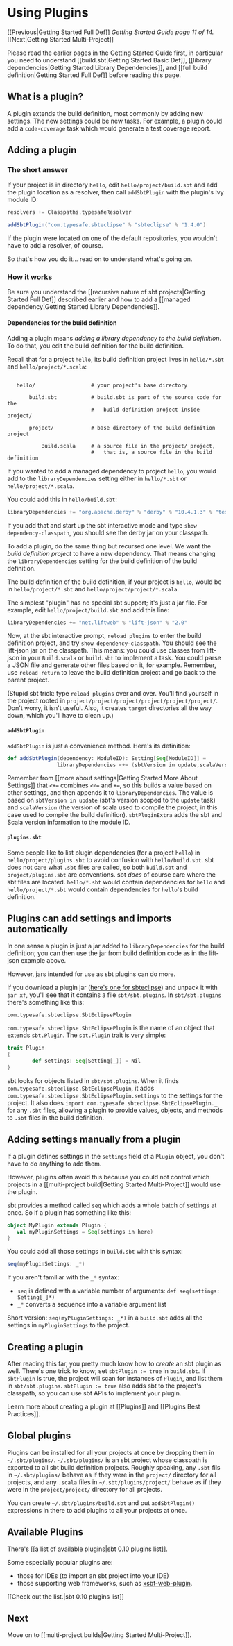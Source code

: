 # Using Plugins

[[Previous|Getting Started Full Def]] _Getting Started Guide page
11 of 14._ [[Next|Getting Started Multi-Project]]

Please read the earlier pages in the Getting Started Guide first,
in particular you need to understand
[[build.sbt|Getting Started Basic Def]],
[[library dependencies|Getting Started Library Dependencies]], and
[[full build definition|Getting Started Full Def]] before reading
this page.

## What is a plugin?

A plugin extends the build definition, most commonly by adding new
settings. The new settings could be new tasks. For example, a plugin could
add a `code-coverage` task which would generate a test coverage report.

## Adding a plugin

### The short answer

If your project is in directory `hello`, edit `hello/project/build.sbt` and
add the plugin location as a resolver, then call `addSbtPlugin` with the
plugin's Ivy module ID:

```scala
resolvers += Classpaths.typesafeResolver

addSbtPlugin("com.typesafe.sbteclipse" % "sbteclipse" % "1.4.0")
```

If the plugin were located on one of the default repositories, you wouldn't
have to add a resolver, of course.

So that's how you do it... read on to understand what's going on.

### How it works

Be sure you understand the
[[recursive nature of sbt projects|Getting Started Full Def]] described
earlier and how to add a [[managed dependency|Getting Started Library Dependencies]].

#### Dependencies for the build definition

Adding a plugin means _adding a library dependency to the build
definition_. To do that, you edit the build definition for the build
definition.

Recall that for a project `hello`, its build definition project lives in
`hello/*.sbt` and `hello/project/*.scala`:

```text

   hello/                  # your project's base directory

       build.sbt           # build.sbt is part of the source code for the
                           #   build definition project inside project/

       project/            # base directory of the build definition project

           Build.scala     # a source file in the project/ project,
                           #   that is, a source file in the build definition

```

If you wanted to add a managed dependency to project `hello`, you would add
to the `libraryDependencies` setting either in `hello/*.sbt` or
`hello/project/*.scala`.

You could add this in `hello/build.sbt`:

```scala
libraryDependencies += "org.apache.derby" % "derby" % "10.4.1.3" % "test"
```

If you add that and start up the sbt interactive mode and type `show
dependency-classpath`, you should see the derby jar on your classpath.

To add a plugin, do the same thing but recursed one level. We want the
_build definition project_ to have a new dependency. That means changing the
`libraryDependencies` setting for the build definition of the build
definition.

The build definition of the build definition, if your project is `hello`,
would be in `hello/project/*.sbt` and `hello/project/project/*.scala`.

The simplest "plugin" has no special sbt support; it's just a jar file.
For example, edit `hello/project/build.sbt` and add this line:

```scala
libraryDependencies += "net.liftweb" % "lift-json" % "2.0"
```

Now, at the sbt interactive prompt, `reload plugins` to enter the build
definition project, and try `show dependency-classpath`. You should see the
lift-json jar on the classpath. This means: you could use classes from
lift-json in your `Build.scala` or `build.sbt` to implement a task.  You
could parse a JSON file and generate other files based on it, for example.
Remember, use `reload return` to leave the build definition project and go
back to the parent project.

(Stupid sbt trick: type `reload plugins` over and over. You'll find yourself
in the project rooted in
`project/project/project/project/project/project/`. Don't worry, it isn't
useful. Also, it creates `target` directories all the way down, which you'll
have to clean up.)

#### `addSbtPlugin`

`addSbtPlugin` is just a convenience method. Here's its definition:

```scala
def addSbtPlugin(dependency: ModuleID): Setting[Seq[ModuleID]] =
                libraryDependencies <+= (sbtVersion in update,scalaVersion) { (sbtV, scalaV) => sbtPluginExtra(dependency, sbtV, scalaV) }
```

Remember from [[more about settings|Getting Started More About Settings]] that `<+=` combines `<<=` and `+=`, so
this builds a value based on other settings, and then appends it to
`libraryDependencies`. The value is based on `sbtVersion in update` (sbt's
version scoped to the `update` task) and `scalaVersion` (the version of
scala used to compile the project, in this case used to compile the build
definition). `sbtPluginExtra` adds the sbt and Scala version information to
the module ID.

#### `plugins.sbt`

Some people like to list plugin dependencies (for a project `hello`) in
`hello/project/plugins.sbt` to avoid confusion with `hello/build.sbt`.  sbt
does not care what `.sbt` files are called, so both `build.sbt` and
`project/plugins.sbt` are conventions. sbt _does_ of course care where
the sbt files are located. `hello/*.sbt` would contain dependencies for
`hello` and `hello/project/*.sbt` would contain dependencies for `hello`'s
build definition.

## Plugins can add settings and imports automatically

In one sense a plugin is just a jar added to `libraryDependencies` for the
build definition; you can then use the jar from build definition code as in
the lift-json example above.

However, jars intended for use as sbt plugins can do more.

If you download a plugin jar
([here's one for sbteclipse](http://repo.typesafe.com/typesafe/ivy-releases/com.typesafe.sbteclipse/sbteclipse/scala_2.9.1/sbt_0.11.0/1.4.0/jars/sbteclipse.jar))
and unpack it with `jar xf`, you'll see that it contains a file `sbt/sbt.plugins`. In `sbt/sbt.plugins`
there's something like this:

```text
com.typesafe.sbteclipse.SbtEclipsePlugin
```

`com.typesafe.sbteclipse.SbtEclipsePlugin` is the name of an object that
extends `sbt.Plugin`. The `sbt.Plugin` trait is very simple:

```scala
trait Plugin
{
        def settings: Seq[Setting[_]] = Nil
}
```

sbt looks for objects listed in `sbt/sbt.plugins`. When it finds
`com.typesafe.sbteclipse.SbtEclipsePlugin`, it adds
`com.typesafe.sbteclipse.SbtEclipsePlugin.settings` to the settings for the
project. It also does `import com.typesafe.sbteclipse.SbtEclipsePlugin._`
for any `.sbt` files, allowing a plugin to provide values, objects, and
methods to `.sbt` files in the build definition.

## Adding settings manually from a plugin

If a plugin defines settings in the `settings` field of a `Plugin` object,
you don't have to do anything to add them.

However, plugins often avoid this because you could not control which
projects in a [[multi-project build|Getting Started Multi-Project]] would use the plugin.

sbt provides a method called `seq` which adds a whole batch of settings at
once. So if a plugin has something like this:

```scala
object MyPlugin extends Plugin {
   val myPluginSettings = Seq(settings in here)
}
```

You could add all those settings in `build.sbt` with this syntax:

```scala
seq(myPluginSettings: _*)
```

If you aren't familiar with the `_*` syntax:

 - `seq` is defined with a variable number of arguments: `def seq(settings: Setting[_]*)`
 - `_*` converts a sequence into a variable argument list

Short version: `seq(myPluginSettings: _*)` in a `build.sbt` adds all the
settings in `myPluginSettings` to the project.

## Creating a plugin

After reading this far, you pretty much know how to _create_ an sbt plugin
as well. There's one trick to know; set `sbtPlugin := true` in `build.sbt`.
If `sbtPlugin` is true, the project will scan for instances of `Plugin`,
and list them in `sbt/sbt.plugins`. `sbtPlugin := true` also adds sbt to the
project's classpath, so you can use sbt APIs to implement your plugin.

Learn more about creating a plugin at [[Plugins]] and [[Plugins Best Practices]].

## Global plugins

Plugins can be installed for all your projects at once by dropping them in
`~/.sbt/plugins/`. `~/.sbt/plugins/` is an sbt project whose classpath is
exported to all sbt build definition projects. Roughly speaking, any `.sbt`
fils in `~/.sbt/plugins/` behave as if they were in the
`project/` directory for all projects, and any `.scala` files in
`~/.sbt/plugins/project/` behave as if they were in the `project/project/`
directory for all projects.

You can create `~/.sbt/plugins/build.sbt` and put `addSbtPlugin()`
expressions in there to add plugins to all your projects at once.

## Available Plugins

There's [[a list of available plugins|sbt 0.10 plugins list]].

Some especially popular plugins are:

 - those for IDEs (to import an sbt project into your IDE)
 - those supporting web frameworks, such as [xsbt-web-plugin](https://github.com/siasia/xsbt-web-plugin).

[[Check out the list.|sbt 0.10 plugins list]]

## Next

Move on to [[multi-project builds|Getting Started Multi-Project]].
